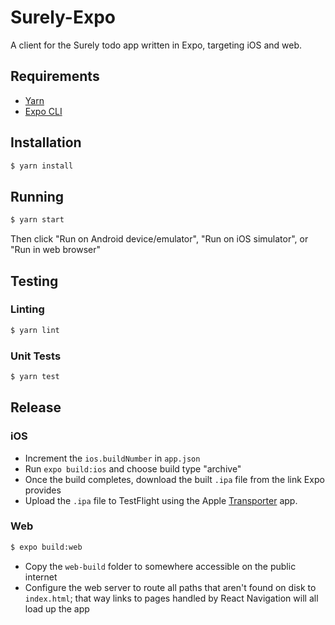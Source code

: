 # Surely-Expo

A client for the Surely todo app written in Expo, targeting iOS and web.

## Requirements

- [Yarn](https://yarnpkg.com/en/docs/install)
- [Expo CLI](https://docs.expo.dev/get-started/installation/)

## Installation

```bash
$ yarn install
```

## Running

```bash
$ yarn start
```

Then click "Run on Android device/emulator", "Run on iOS simulator", or "Run in web browser"

## Testing

### Linting

```bash
$ yarn lint
```

### Unit Tests

```bash
$ yarn test
```

## Release

### iOS

- Increment the `ios.buildNumber` in `app.json`
- Run `expo build:ios` and choose build type "archive"
- Once the build completes, download the built `.ipa` file from the link Expo provides
- Upload the `.ipa` file to TestFlight using the Apple [Transporter](https://apps.apple.com/us/app/transporter/id1450874784?mt=12) app.

### Web

```bash
$ expo build:web
```

- Copy the `web-build` folder to somewhere accessible on the public internet
- Configure the web server to route all paths that aren't found on disk to `index.html`; that way links to pages handled by React Navigation will all load up the app
